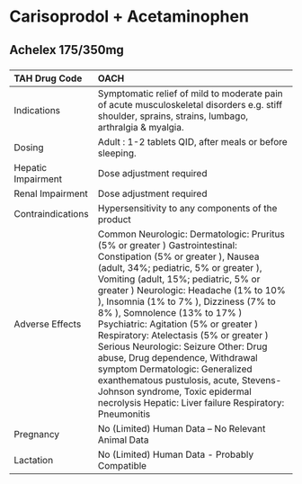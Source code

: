 # Carisoprodol + Acetaminophen

## Achelex 175/350mg

##### 

| TAH Drug Code      | OACH                                                                                                                                                                                                                                                                                                                                                                                                                                                                                                                                                                                                                                                       |
|:-------------------|:-----------------------------------------------------------------------------------------------------------------------------------------------------------------------------------------------------------------------------------------------------------------------------------------------------------------------------------------------------------------------------------------------------------------------------------------------------------------------------------------------------------------------------------------------------------------------------------------------------------------------------------------------------------|
| Indications        | Symptomatic relief of mild to moderate pain of acute musculoskeletal disorders e.g. stiff shoulder, sprains, strains, lumbago, arthralgia & myalgia.                                                                                                                                                                                                                                                                                                                                                                                                                                                                                                       |
| Dosing             | Adult : 1-2 tablets QID, after meals or before sleeping.                                                                                                                                                                                                                                                                                                                                                                                                                                                                                                                                                                                                   |
| Hepatic Impairment | Dose adjustment required                                                                                                                                                                                                                                                                                                                                                                                                                                                                                                                                                                                                                                   |
| Renal Impairment   | Dose adjustment required                                                                                                                                                                                                                                                                                                                                                                                                                                                                                                                                                                                                                                   |
| Contraindications  | Hypersensitivity to any components of the product                                                                                                                                                                                                                                                                                                                                                                                                                                                                                                                                                                                                          |
| Adverse Effects    | Common Neurologic: Dermatologic: Pruritus (5% or greater ) Gastrointestinal: Constipation (5% or greater ), Nausea (adult, 34%; pediatric, 5% or greater ), Vomiting (adult, 15%; pediatric, 5% or greater ) Neurologic: Headache (1% to 10% ), Insomnia (1% to 7% ), Dizziness (7% to 8% ), Somnolence (13% to 17% ) Psychiatric: Agitation (5% or greater ) Respiratory: Atelectasis (5% or greater ) Serious Neurologic: Seizure Other: Drug abuse, Drug dependence, Withdrawal symptom Dermatologic: Generalized exanthematous pustulosis, acute, Stevens-Johnson syndrome, Toxic epidermal necrolysis Hepatic: Liver failure Respiratory: Pneumonitis |
| Pregnancy          | No (Limited) Human Data – No Relevant Animal Data                                                                                                                                                                                                                                                                                                                                                                                                                                                                                                                                                                                                          |
| Lactation          | No (Limited) Human Data - Probably Compatible                                                                                                                                                                                                                                                                                                                                                                                                                                                                                                                                                                                                              |


